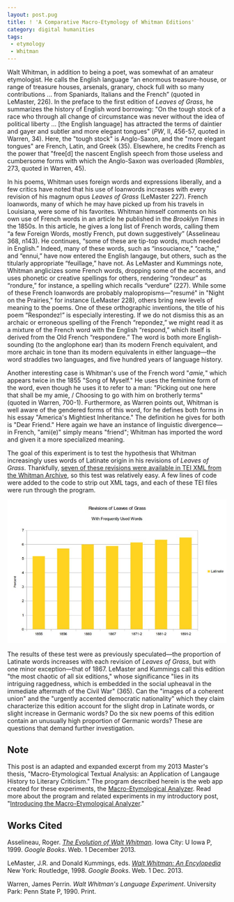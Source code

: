 ```yaml
---
layout: post.pug
title: ! 'A Comparative Macro-Etymology of Whitman Editions'
category: digital humanities
tags: 
 - etymology 
 - Whitman
---
```


Walt Whitman, in addition to being a poet, was somewhat of an amateur etymologist. He calls the English language “an enormous treasure-house, or range of treasure houses, arsenals, granary, chock full with so many contributions ... from Spaniards, Italians and the French” (quoted in LeMaster, 226). In the preface to the first edition of _Leaves of Grass_, he summarizes the history of English word borrowing: "On the tough stock of a race who through all change of circumstance was never without the idea of political liberty ... [the English language] has attracted the terms of daintier and gayer and subtler and more elegant tongues" (_PW_, II, 456-57, quoted in Warren, 34). Here, the "tough stock" is Anglo-Saxon, and the "more elegant tongues" are French, Latin, and Greek (35). Elsewhere, he credits French as the power that "free[d] the nascent English speech from those useless and cumbersome forms with which the Anglo-Saxon was overloaded (_Rambles_, 273, quoted in Warren, 45).

In his poems, Whitman uses foreign words and expressions liberally, and a few critics have noted that his use of loanwords increases with every revision of his magnum opus _Leaves of Grass_ (LeMaster 227). French loanwords, many of which he may have picked up from his travels in Louisiana, were some of his favorites. Whitman himself comments on his own use of French words in an article he published in the _Brooklyn Times_ in the 1850s. In this article, he gives a long list of French words, calling them “a few Foreign Words, mostly French, put down suggestively” (Asselineau 368, n143). He continues, “some of these are tip-top words, much needed in English.”  Indeed, many of these words, such as “insouciance,” “cache,” and “ennui,” have now entered the English langauge, but others, such as the titularly appropriate “feuillage,” have not. As LeMaster and Kummings note, Whitman anglicizes some French words, dropping some of the accents, and uses phonetic or creative spellings for others, rendering “rondeur” as “rondure,” for instance, a spelling which recalls “verdure” (227). While some of these French loanwords are probably malopropisms—"resumé" in "Night on the Prairies," for instance (LeMaster 228), others bring new levels of meaning to the poems.
One of these orthographic inventions, the title of his poem “Respondez!” is especially interesting. If we do not dismiss this as an archaic or erroneous spelling of the French “repondez,” we might read it as a mixture of the French word with the English “respond,” which itself is derived from the Old French “respondere.” The word is both more English-sounding (to the anglophone ear) than its modern French equivalent, and more archaic in tone than its modern equivalents in either language—the word straddles two languages, and five hundred years of language history.

Another interesting case is Whitman's use of the French word "_amie,_" which appears twice in the 1855 "Song of Myself." He uses the feminine form of the word, even though he uses it to refer to a man: "Picking out one here that shall be my amie, / Choosing to go with him on brotherly terms" (quoted in Warren, 700-1). Furthermore, as Warren points out, Whitman is well aware of the gendered forms of this word, for he defines both forms in his essay "America's Mightiest Inheritance." The definition he gives for both is "Dear Friend." Here again we have an instance of linguistic divergence—in French, "ami(e)" simply means "friend"; Whitman has imported the word and given it a more specialized meaning.

The goal of this experiment is to test the hypothesis that Whitman increasingly uses words of Latinate origin in his revisions of _Leaves of Grass_. Thankfully, [seven of these revisions were available in TEI XML from the Whitman Archive](http://www.whitmanarchive.org/downloads/index.html), so this test was relatively easy. A few lines of code were added to the code to strip out XML tags, and each of these TEI files were run through the program.

![Latinate Words in Revisions of Leaves of Grass](/images/macro-etym/whitman-latinate-with.jpg)

The results of these test were as previously speculated—the proportion of Latinate words increases with each revision of _Leaves of Grass_, but with one minor exception—that of 1867. LeMaster and Kummings call this edition "the most chaotic of all six editions," whose significance "lies in its intriguing raggedness, which is embedded in the social upheaval in the immediate aftermath of the Civil War" (365). Can the "images of a coherent union" and the "urgently accented democratic nationality" which they claim characterize this edition account for the slight drop in Latinate words, or slight increase in Germanic words? Do the six new poems of this edition contain an unusually high proportion of Germanic words? These are questions that demand further investigation.

## Note
This post is an adapted and expanded excerpt from my 2013 Master's thesis, "Macro-Etymological Textual Analysis: an Application of Langauge History to Literary Criticism." The program described herein is the web app created for these experiments, the [Macro-Etymological Analyzer](http://jonreeve.com/etym). Read more about the program and related experiments in my introductory post, "[Introducing the Macro-Etymological Analyzer](/2013/11/introducing-the-macro-etymological-analyzer/)."   

## Works Cited

Asselineau, Roger. [_The Evolution of Walt Whitman_](http://books.google.com/books?id=HpNa0DFh1eUC&pg=RA1-PA368). Iowa City: U Iowa P, 1999. _Google Books_. Web. 1 December 2013.  

LeMaster, J.R. and Donald Kummings, eds. [_Walt Whitman: An Encylopedia_](http://books.google.com/books?id=fKJAW8Bn9ukC) New York: Routledge, 1998. _Google Books_. Web. 1 Dec. 2013.   

Warren, James Perrin. _Walt Whitman's Language Experiment_. University Park: Penn State P, 1990. Print.
